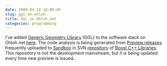 ```yaml
---
date: 2009-04-18 18:06:05
slug: ggl-on-ohloh
title: GGL on Ohloh.net
categories: programming
---
```


I've added [Generic Geometry Library](http://geometrylibrary.geodan.nl/) (GGL) to the software stack on Ohloh.net [here](https://www.ohloh.net/p/generic-geometry-library). The code analysis is being generated from [Preview releases](http://lists.boost.org/Archives/boost/2009/02/148450.php) frequently uploaded to [Sandbox](https://svn.boost.org/svn/boost/sandbox/ggl) in SVN [repository](https://svn.boost.org/trac/boost) of [Boost C++ Libraries](http://boost.org/). This repository is not the development mainstream, but it is being updated every time new preview is issued..
